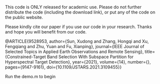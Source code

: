 This code is ONLY released for academic use. Please do not further distribute the code (including the download link), 
or put any of the code on the public website. 

Please kindly cite our paper if you use our code in your research. Thanks and hope you will benefit from our code. 

@ARTICLE{9528953,
  author={Sun, Xudong and Zhang, Hongqi and Xu, Fengqiang and Zhu, Yuan and Fu, Xianping},
  journal={IEEE Journal of Selected Topics in Applied Earth Observations and Remote Sensing}, 
  title={Constrained-Target Band Selection With Subspace Partition for Hyperspectral Target Detection}, 
  year={2021},
  volume={14},
  number={},
  pages={9147-9161},
  doi={10.1109/JSTARS.2021.3109455}}

Run the demo.m to begin